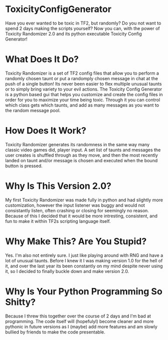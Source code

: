 # ToxicityConfigGenerator
Have you ever wanted to be toxic in TF2, but randomly? Do you not want to spend 2 days making the scripts yourself?
Now you can, with the power of Toxicity Randomizer 2.0 and its python executable Toxicity Config Generator!

# What Does It Do?
Toxicity Randomizer is a set of TF2 config files that allow you to perform a randomly chosen taunt or put a randomply chosen message in chat at the push of a single button! Its never been easier to flex multiple unusual taunts or to simply bring variety to your evil actions.
The Toxicity Config Generator is a python based gui that helps you customize and create the config files in order for you to maximize your time being toxic. Through it you can control which class gets which taunts, and add as many messages as you want to the random message pool.

# How Does It Work?
Toxicity Randomizer generates its randomness in the same way many classic video games did, player input. A set list of taunts and messages the user creates is shuffled through as they move, and then the most recently landed on taunt and/or message is chosen and executed when the bound button is pressed.

# Why Is This Version 2.0?
My first Toxicity Randomizer was made fully in python and had slightly more customization, however the input listener was buggy and would not consistantly listen, often crashing or closing for seemingly no reason. Because of this I decided that it would be more intresting, consistent, and fun to make it within TF2s scripting language itself.

# Why Make This? Are You Stupid?
Yes. I'm also not entirely sure. I just like playing around with RNG and have a lot of unusual taunts. Before I knew it I was making version 1.0 for the hell of it, and over the last year its been constantly on my mind despite never using it, so I decided to finally buckle down and make version 2.0.

# Why Is Your Python Programming So Shitty?
Because I threw this together over the course of 2 days and I'm bad at programming. The code itself will (hopefulyl) become cleaner and more pythonic in future versions as I (maybe) add more features and am slowly bullied by friends to make the code presentable. 
